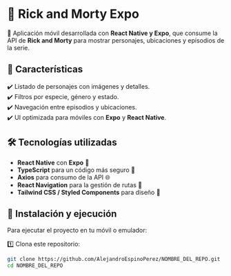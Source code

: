 # 📱 Rick and Morty Expo

🚀 Aplicación móvil desarrollada con **React Native y Expo**, que consume la API de **Rick and Morty** para mostrar personajes, ubicaciones y episodios de la serie.

## 📌 Características
✔️ Listado de personajes con imágenes y detalles.  
✔️ Filtros por especie, género y estado.  
✔️ Navegación entre episodios y ubicaciones.  
✔️ UI optimizada para móviles con **Expo** y **React Native**.  

## 🛠️ Tecnologías utilizadas
- **React Native** con **Expo** 🚀
- **TypeScript** para un código más seguro 🔹
- **Axios** para consumo de la API 🌐
- **React Navigation** para la gestión de rutas 📍
- **Tailwind CSS / Styled Components** para diseño 🎨

## 📲 Instalación y ejecución
Para ejecutar el proyecto en tu móvil o emulador:

1️⃣ Clona este repositorio:
```sh
git clone https://github.com/AlejandroEspinoPerez/NOMBRE_DEL_REPO.git
cd NOMBRE_DEL_REPO
